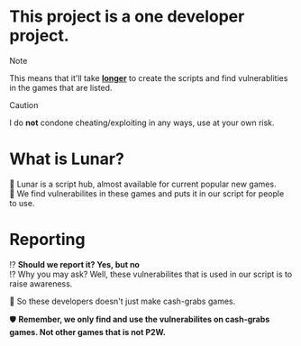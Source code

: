 # This project is a one developer project.
> [!NOTE]
> This means that it'll take <ins>**longer**</ins> to create the scripts and find vulnerablities in the games that are listed.

> [!CAUTION]
> I do **not** condone cheating/exploiting in any ways, use at your own risk.
# What is Lunar?
🌙 Lunar is a script hub, almost available for current popular new games.\
🧱 We find vulnerabilites in these games and puts it in our script for people to use.
# Reporting
⁉️ **Should we report it? Yes, but no**\
⁉️ Why you may ask? Well, these vulnerabilites that is used in our script is to raise awareness.

💸 So these developers doesn't just make cash-grabs games.

🛡️ **Remember, we only find and use the vulnerabilites on cash-grabs games. Not other games that is not P2W.**
